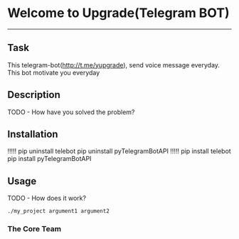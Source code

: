 # Welcome to Upgrade(Telegram BOT)
***

## Task
This telegram-bot(http://t.me/yupgrade), send voice message everyday. This bot motivate you everyday

## Description
TODO - How have you solved the problem?

## Installation
!!!!!
pip uninstall telebot
pip uninstall pyTelegramBotAPI
!!!!!
pip install telebot
pip install pyTelegramBotAPI

## Usage
TODO - How does it work?
```
./my_project argument1 argument2
```

### The Core Team